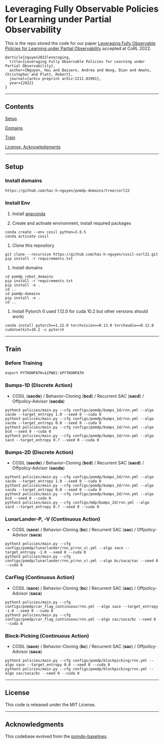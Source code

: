 # Leveraging Fully Observable Policies for Learning under Partial Observability

This is the repo stored the code for our paper [Leveraging Fully Observable Policies for Learning under Partial Observability](https://openreview.net/pdf?id=pn-HOPBioUE) accepted at CoRL 2022.

```
@article{nguyen2022leveraging,
  title={Leveraging Fully Observable Policies for Learning under Partial Observability},
  author={Nguyen, Hai and Baisero, Andrea and Wang, Dian and Amato, Christopher and Platt, Robert},
  journal={arXiv preprint arXiv:2211.01991},
  year={2022}
}
```
---
## Contents

[Setup](#setup)

[Domains](#domain)

[Train](#train)

[License, Acknowledgments](#license)

---

## Setup

### Install domains
```
https://github.com/hai-h-nguyen/pomdp-domains/tree/corl22
```

### Install Env
1. Install [anaconda](https://docs.conda.io/projects/conda/en/latest/user-guide/install/)

1. Create and activate environment, install required packages

```
conda create --env cosil python=3.8.5
conda activate cosil
```
1. Clone this repository
```
git clone --recursive https://github.com/hai-h-nguyen/cosil-corl22.git
pip install -r requirements.txt
```
1. Install domains
```
cd pomdp_robot_domains
pip install -r requirements.txt
pip install -e .
cd ..
cd pomdp-domains
pip install -e .
cd ..
```
1. Install Pytorch (I used 1.12.0 for cuda 10.2 but other versions should work)
```
conda install pytorch==1.12.0 torchvision==0.13.0 torchaudio==0.12.0 cudatoolkit=10.2 -c pytorch
```
---

## Train

### Before Training
```export PYTHONPATH=${PWD}:$PYTHONPATH```

### Bumps-1D (Discrete Action)
* COSIL (**sacde**) / Behavior-Cloning (**bcd**) / Recurrent SAC (**sacd**) / Offpolicy-Advisor (**sacda**)

```
python3 policies/main.py --cfg configs/pomdp/bumps_1d/rnn.yml --algo sacde --target_entropy 1.0 --seed 0 --cuda 0
python3 policies/main.py --cfg configs/pomdp/bumps_1d/rnn.yml --algo sacda --target_entropy 0.0 --seed 0 --cuda 0
python3 policies/main.py --cfg configs/pomdp/bumps_1d/rnn.yml --algo bcd --seed 0 --cuda 0
python3 policies/main.py --cfg configs/pomdp/bumps_1d/rnn.yml --algo sacd --target_entropy 0.7 --seed 0 --cuda 0
```

### Bumps-2D (Discrete Action)
* COSIL (**sacde**) / Behavior-Cloning (**bcd**) / Recurrent SAC (**sacd**) / Offpolicy-Advisor (**sacda**)

```
python3 policies/main.py --cfg configs/pomdp/bumps_2d/rnn.yml --algo sacde --target_entropy 1.0 --seed 0 --cuda 0
python3 policies/main.py --cfg configs/pomdp/bumps_2d/rnn.yml --algo sacda --target_entropy 0.0 --seed 0 --cuda 0
python3 policies/main.py --cfg configs/pomdp/bumps_2d/rnn.yml --algo bcd --seed 0 --cuda 0
python3 policies/main.py --cfg configs/mdp/bumps_2d/rnn.yml --algo sacd --target_entropy 0.7 --seed 0 --cuda 0
```

### LunarLander-P, -V (Continuous Action)

* COSIL (**sace**) / Behavior-Cloning (**bc**) / Recurrent SAC (**sac**) / Offpolicy-Advisor (**saca**)

```
python3 policies/main.py --cfg configs/pomdp/lunarlander/rnn_p(rnn_v).yml --algo sace --target_entropy -1.0 --seed 0 --cuda 0
python3 policies/main.py --cfg configs/pomdp/lunarlander/rnn_p(rnn_v).yml --algo bc/saca/sac --seed 0 --cuda 0
```

### CarFlag (Continuous Action)
* COSIL (**sace**) / Behavior-Cloning (**bc**) / Recurrent SAC (**sac**) / Offpolicy-Advisor (**saca**)
```
python3 policies/main.py --cfg configs/pomdp/car_flag_continuous/rnn.yml --algo sace --target_entropy -1.0 --seed 0 --cuda 0
python3 policies/main.py --cfg configs/pomdp/car_flag_continuous/rnn.yml --algo sac/saca/bc --seed 0 --cuda 0
```

### Block-Picking (Continuous Action)
* COSIL (**sace**) / Behavior-Cloning (**bc**) / Recurrent SAC (**sac**) / Offpolicy-Advisor (**saca**)
```
python3 policies/main.py --cfg configs/pomdp/blockpicking/rnn.yml --algo sace --target_entropy 0.0 --seed 0 --cuda 0
python3 policies/main.py --cfg configs/pomdp/blockpicking/rnn.yml --algo sac/saca/bc --seed 0 --cuda 0
```

---

## License

This code is released under the MIT License.

---

## Acknowledgments

This codebase evolved from the [pomdp-baselines](https://github.com/twni2016/pomdp-baselines).
